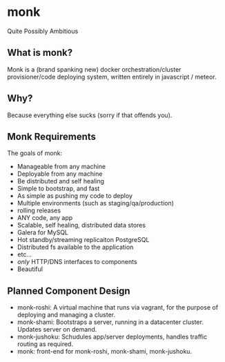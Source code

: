# monk
Quite Possibly Ambitious

## What is monk?

Monk is a (brand spanking new) docker orchestration/cluster provisioner/code deploying system, written entirely in javascript / meteor.

## Why?

Because everything else sucks (sorry if that offends you).

## Monk Requirements

The goals of monk:

- Manageable from any machine
- Deployable from any machine
- Be distributed and self healing
- Simple to bootstrap, and fast
- As simple as pushing my code to deploy
- Multiple environments (such as staging/qa/production)
- rolling releases
- ANY code, any app
- Scalable, self healing, distributed data stores
 - Galera for MySQL
 - Hot standby/streaming replicaiton PostgreSQL
 - Distributed fs available to the application
 - etc...
- *only* HTTP/DNS interfaces to components
- Beautiful

## Planned Component Design

- monk-roshi: A virtual machine that runs via vagrant, for the purpose of deploying and managing a cluster.
- monk-shami: Bootstraps a server, running in a datacenter cluster. Updates server on demand.
- monk-jushoku: Schudules app/server deployments, handles traffic routing as required.
- monk: front-end for monk-roshi, monk-shami, monk-jushoku.
